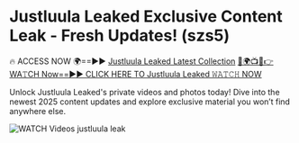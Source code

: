 # Justluula Leaked Exclusive Content Leak - Fresh Updates! (szs5)

🔥 ACCESS NOW 🌍==►► <a href="https://tinyurl.com/3fjeunct" rel="nofollow">Justluula Leaked Latest Collection</a></h3>
[🔴🌍📺📱👉WA𝚃CH Now==►► CLICK HERE TO Justluula Leaked 𝚆𝙰𝚃𝙲𝙷 NOW](https://tinyurl.com/3fjeunct)

Unlock Justluula Leaked's private videos and photos today! Dive into the newest 2025 content updates and explore exclusive material you won’t find anywhere else.


<a href="https://tinyurl.com/3fjeunct" rel="nofollow" data-target="animated-image.originalLink"><img src="https://camo.githubusercontent.com/8a4f000d20f83aca3bf7ec5f350d767afa0574a8a352519fd8cfa583a6f93a33/68747470733a2f2f692e696d6775722e636f6d2f644a486b345a712e676966" alt="WATCH Videos" data-canonical-src="https://i.imgur.com/dJHk4Zq.gif" style="max-width: 100%; display: inline-block;" data-target="animated-image.originalImage"></a>
justluula leak